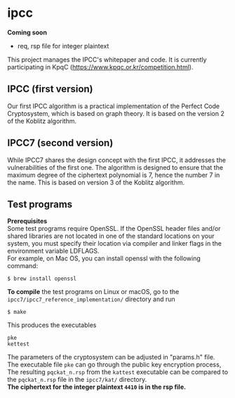 # ipcc

**Coming soon**
- req, rsp file for integer plaintext

This project manages the IPCC's whitepaper and code. It is currently participating in KpqC (https://www.kpqc.or.kr/competition.html). <br>

**IPCC (first version)**
-------------------------------------------------------
Our first IPCC algorithm is a practical implementation of the Perfect Code Cryptosystem, which is based on graph theory. It is based on the version 2 of the Koblitz algorithm. <br>

**IPCC7 (second version)**
-------------------------------------------------------
While IPCC7 shares the design concept with the first IPCC, it addresses the vulnerabilities of the first one. The algorithm is designed to ensure that the maximum degree of the ciphertext polynomial is 7, hence the number 7 in the name. This is based on version 3 of the Koblitz algorithm. <br>



Test programs
-------------------------------------------------------
**Prerequisites** <br>
Some test programs require OpenSSL. If the OpenSSL header files and/or shared libraries are not located in one of the standard locations on your system, you must specify their location via compiler and linker flags in the environment variable LDFLAGS. <br>
For example, on Mac OS, you can install openssl with the following command: <br>
```
$ brew install openssl
```


**To compile** the test programs on Linux or macOS, go to the `ipcc7/ipcc7_reference_implementation/` directory and run
```
$ make
```
This produces the executables
```
pke
kettest
```
The parameters of the cryptosystem can be adjusted in "params.h" file. <br>
The executable file `pke` can go through the public key encryption process, <br>
The resulting `pqckat_n.rsp` from the `kattest` executable can be compared to the `pqckat_n.rsp` file in the `ipcc7/kat/` directory. <br>
**The ciphertext for the integer plaintext `4410` is in the rsp file.**
